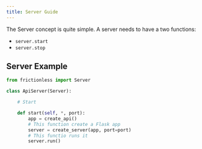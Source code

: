 ```yaml
---
title: Server Guide
---
```


The Server concept is quite simple. A server needs to have a two functions:
- `server.start`
- `server.stop`

## Server Example

```python script title="Python"
from frictionless import Server

class ApiServer(Server):

    # Start

    def start(self, *, port):
        app = create_api()
        # This function create a Flask app
        server = create_server(app, port=port)
        # This functio runs it
        server.run()
```

